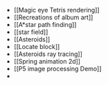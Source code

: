 - [[Magic eye Tetris rendering]]
- [[Recreations of album art]]
- [[A*star path finding]]
- [[star field]]
- [[Asteroids]]
- [[Locate block]]
- [[Asteroids ray tracing]]
- [[Spring animation 2d]]
- [[P5 image processing Demo]]
-